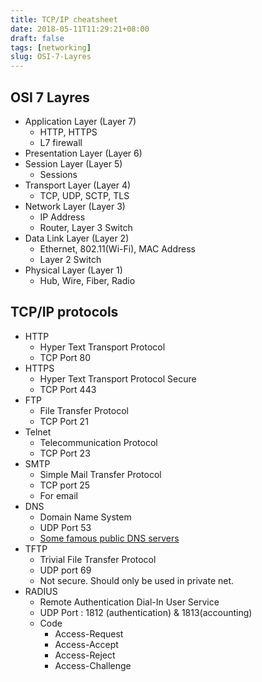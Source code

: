 ```yaml
---
title: TCP/IP cheatsheet
date: 2018-05-11T11:29:21+08:00
draft: false
tags: [networking]
slug: OSI-7-Layres
---
```


## OSI 7 Layres

- Application Layer (Layer 7)
  - HTTP, HTTPS
  - L7 firewall
- Presentation Layer (Layer 6)
- Session Layer (Layer 5)
  - Sessions
- Transport Layer (Layer 4)
  - TCP, UDP, SCTP, TLS
- Network Layer (Layer 3)
  - IP Address
  - Router, Layer 3 Switch
- Data Link Layer (Layer 2)
  - Ethernet, 802.11(Wi-Fi), MAC Address
  - Layer 2 Switch
- Physical Layer (Layer 1)
  - Hub, Wire, Fiber, Radio

## TCP/IP protocols

- HTTP
  - Hyper Text Transport Protocol
  - TCP Port 80
- HTTPS
  - Hyper Text Transport Protocol Secure
  - TCP Port 443
- FTP
  - File Transfer Protocol
  - TCP Port 21
- Telnet
  - Telecommunication Protocol
  - TCP Port 23
- SMTP
  - Simple Mail Transfer Protocol
  - TCP port 25
  - For email
- DNS
  - Domain Name System
  - UDP Port 53
  - [Some famous public DNS servers](https://www.lifewire.com/free-and-public-dns-servers-2626062)
- TFTP
  - Trivial File Transfer Protocol
  - UDP port 69
  - Not secure. Should only be used in private net.
- RADIUS
  - Remote Authentication Dial-In User Service
  - UDP Port : 1812 (authentication) & 1813(accounting)
  - Code
    - Access-Request
    - Access-Accept
    - Access-Reject
    - Access-Challenge
